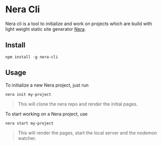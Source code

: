 # Nera Cli
Nera cli is a tool to initialize and work on projects which are build with  
light weight static site generator [Nera](https://github.com/seebaermichi/nera).

## Install
```shell
npm install -g nera-cli
```

## Usage
To initialize a new Nera project, just run
```shell
nera init my-project
```
> This will clone the nera repo and render the initial pages.

To start working on a Nera project, use
```shell
nera start my-project
```
> This will render the pages, start the local server and the nodemon watcher.

